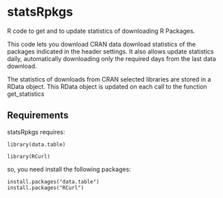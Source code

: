 # statsRpkgs
R code to get and to update statistics of downloading R Packages.

This code lets you download CRAN data download statistics of the packages indicated in the header settings. It also allows update statistics daily, automatically downloading only the required days from the last data download.

The statistics of downloads from CRAN selected libraries are stored in a RData object. This RData object is updated  on each call to the function get_statistics




## Requirements

statsRpkgs requires:

`library(data.table)`

`library(RCurl)`

so, you need install the following packages:

```
install.packages("data.table")
install.packages("RCurl")
```



